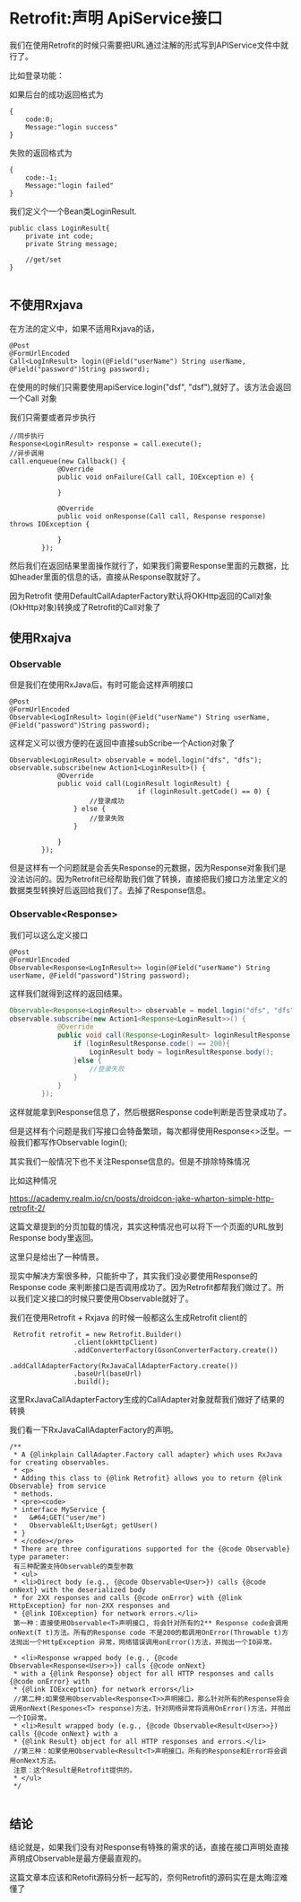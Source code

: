 # Retrofit:声明 ApiService接口



我们在使用Retrofit的时候只需要把URL通过注解的形式写到APIService文件中就行了。

比如登录功能：

如果后台的成功返回格式为

```
{	
	code:0;
	Message:"login success"
}
```

失败的返回格式为

```
{	
	code:-1;
	Message:"login failed"
}
```

我们定义个一个Bean类LoginResult.

```
public class LoginResult{
	private int code;
	private String message;
	
	//get/set
}


```

## 不使用Rxjava

在方法的定义中，如果不适用Rxjava的话，

```
@Post
@FormUrlEncoded
Call<LogInResult> login(@Field("userName") String userName, @Field("password")String password);
```

在使用的时候们只需要使用apiService.login("dsf", "dsf"),就好了。该方法会返回一个Call<LoginResult> 对象

我们只需要或者异步执行

```
//同步执行
Response<LoginResult> response = call.execute();
//异步调用
call.enqueue(new Callback() {
            @Override
            public void onFailure(Call call, IOException e) {
                
            }

            @Override
            public void onResponse(Call call, Response response) throws IOException {

            }
        });
```

然后我们在返回结果里面操作就行了，如果我们需要Response里面的元数据，比如header里面的信息的话，直接从Response取就好了。

因为Retrofit 使用DefaultCallAdapterFactory默认将OKHttp返回的Call对象(OkHttp对象)转换成了Retrofit的Call<T>对象了

## 使用Rxajva

### Observable<T>

但是我们在使用RxJava后，有时可能会这样声明接口

```
@Post
@FormUrlEncoded
Observable<LogInResult> login(@Field("userName") String userName, @Field("password")String password);
```

这样定义可以很方便的在返回中直接subScribe一个Action对象了

```
Observable<LoginResult> observable = model.login("dfs", "dfs");
observable.subscribe(new Action1<LoginResult>() {
            @Override
            public void call(LoginResult loginResult) {
								if (loginResult.getCode() == 0) {
                    //登录成功   
                } else {
                    //登录失败
                }
					
            }
        });
```

但是这样有一个问题就是会丢失Response的元数据，因为Response对象我们是没法访问的。因为Retrofit已经帮助我们做了转换，直接把我们接口方法里定义的数据类型转换好后返回给我们了。去掉了Response信息。

### Observable<Response<T>>

我们可以这么定义接口

```
@Post
@FormUrlEncoded
Observable<Response<LogInResult>> login(@Field("userName") String userName, @Field("password")String password);
```

这样我们就得到这样的返回结果。

```java
Observable<Response<LoginResult>> observable = model.login("dfs", "dfs");
observable.subscribe(new Action1<Response<LoginResult>>() {
            @Override
            public void call(Response<LoginResult> loginResultResponse) {
                if (loginResultResponse.code() == 200){
                    LoginResult body = loginResultResponse.body();
                }else {
                    //登录失败
                }
            }
        });
```

这样就能拿到Response信息了，然后根据Response code判断是否登录成功了。

但是这样有个问题是我们写接口会特备繁琐，每次都得使用Response<>泛型。一般我们都写作Observable<LoginResult> login();

其实我们一般情况下也不关注Response信息的。但是不排除特殊情况

比如这种情况

https://academy.realm.io/cn/posts/droidcon-jake-wharton-simple-http-retrofit-2/

这篇文章提到的分页加载的情况，其实这种情况也可以将下一个页面的URL放到Response body里返回。

这里只是给出了一种情景。

现实中解决方案很多种，只能折中了，其实我们没必要使用Response的Response code 来判断接口是否调用成功了。因为Retrofit都帮我们做过了。所以我们定义接口的时候只要使用Observable<Response>就好了。

我们在使用Retrofit + Rxjava 的时候一般都这么生成Retrofit client的

```
 Retrofit retrofit = new Retrofit.Builder()
                .client(okHttpClient)
                .addConverterFactory(GsonConverterFactory.create())
                .addCallAdapterFactory(RxJavaCallAdapterFactory.create())
                .baseUrl(baseUrl)
                .build();
```

这里RxJavaCallAdapterFactory生成的CallAdapter对象就帮我们做好了结果的转换

我们看一下RxJavaCallAdapterFactory的声明。

```
/**
 * A {@linkplain CallAdapter.Factory call adapter} which uses RxJava for creating observables.
 * <p>
 * Adding this class to {@link Retrofit} allows you to return {@link Observable} from service
 * methods.
 * <pre><code>
 * interface MyService {
 *   &#64;GET("user/me")
 *   Observable&lt;User&gt; getUser()
 * }
 * </code></pre>
 * There are three configurations supported for the {@code Observable} type parameter:
 有三种配置支持Observable的类型参数
 * <ul>
 * <li>Direct body (e.g., {@code Observable<User>}) calls {@code onNext} with the deserialized body
 * for 2XX responses and calls {@code onError} with {@link HttpException} for non-2XX responses and
 * {@link IOException} for network errors.</li>
 第一种：直接使用Observable<T>声明接口, 将会针对所有的2** Response code会调用onNext(T t)方法。所有的Response code 不是200的都调用OnError(Throwable t)方法抛出一个HttpException 异常，网络错误调用onError()方法，并抛出一个IO异常。
 
 * <li>Response wrapped body (e.g., {@code Observable<Response<User>>}) calls {@code onNext}
 * with a {@link Response} object for all HTTP responses and calls {@code onError} with
 * {@link IOException} for network errors</li>
 //第二种:如果使用Observable<Response<T>>声明接口，那么针对所有的Response将会调用onNext(Respones<T> response)方法，针对网络异常将调用OnError()方法，并抛出一个IO异常。
 * <li>Result wrapped body (e.g., {@code Observable<Result<User>>}) calls {@code onNext} with a
 * {@link Result} object for all HTTP responses and errors.</li>
 //第三种：如果使用Observable<Result<T>声明接口。所有的Response和Error将会调用onNext方法。
 注意：这个Result是Retrofit提供的。
 * </ul>
 */
 
```

## 结论

结论就是，如果我们没有对Response有特殊的需求的话，直接在接口声明处直接声明成Observable<T>是最方便最直观的。

这篇文章本应该和Retofit源码分析一起写的，奈何Retrofit的源码实在是太晦涩难懂了